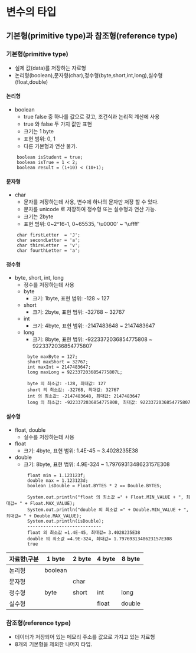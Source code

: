 # 변수의 타입

## 기본형(primitive type)과 참조형(reference type)

### 기본형(primitive type)

- 실제 값(data)를 저장하는 자료형
- 논리형(boolean),문자형(char),정수형(byte,short,int,long),실수형(float,double)

#### 논리형
- boolean
  - true false 중 하나를 값으로 갖고, 조건식과 논리적 계산에 사용
  - true 와 false 두 가지 값만 표현
  - 크기는 1 byte
  - 표현 범위: 0, 1
  - 다른 기본형과 연산 불가.
```
    boolean isStudent = true;
    boolean isTrue = 1 < 2;
    boolean result = (1+10) < (10+1);
```
#### 문자형
- char
  - 문자를 저장하는데 사용, 변수에 하나의 문자만 저장 할 수 있다.
  - 문자를 unicode 로 저장하여 정수형 또는 실수형과 연산 가능.
  - 크기는 2byte 
  - 표현 범위: 0~2^16-1, 0~65535, '\u0000' ~ '\uffff'
```
    char firstLetter  = 'J';
    char secondLetter = 'a';
    char thireLetter  = 'v';
    char fourthLetter = 'a';
```
#### 정수형
- byte, short, int, long
  - 정수를 저장하는데 사용
  - byte
    - 크기: 1byte, 표현 범위: -128 ~ 127
  - short
    - 크기: 2byte, 표현 범위: -32768 ~ 32767
  - int
    - 크기: 4byte, 표현 범위: -2147483648 ~ 2147483647
  - long
    - 크기: 8byte, 표현 범위: -9223372036854775808 ~ 9223372036854775807
```
        byte maxByte = 127;
        short maxShort = 32767;
        int maxInt = 2147483647;
        long maxLong = 9223372036854775807L;
        
        byte 의 최소값: -128, 최대값: 127
        short 의 최소값: -32768, 최대값: 32767
        int 의 최소값: -2147483648, 최대값: 2147483647
        long 의 최소값: -9223372036854775808, 최대값: 9223372036854775807
```
#### 실수형
- float, double
  - 실수를 저장하는데 사용
- float
  - 크기: 4byte, 표현 범위: 1.4E-45 ~ 3.4028235E38
- double
  - 크기: 8byte, 표현 범위: 4.9E-324 ~ 1.7976931348623157E308
  
```
        float min = 1.123123f;
        double max = 1.123123d;
        boolean isDouble = Float.BYTES * 2 == Double.BYTES;
        
        System.out.println("float 의 최소값 =" + Float.MIN_VALUE + ", 최대값= " + Float.MAX_VALUE);
        System.out.println("double 의 최소값 =" + Double.MIN_VALUE + ", 최대값= " + Double.MAX_VALUE);
        System.out.println(isDouble);
        ----------------------------
        float 의 최소값 =1.4E-45, 최대값= 3.4028235E38
        double 의 최소값 =4.9E-324, 최대값= 1.7976931348623157E308 
        true
```
| 자료형\구분 | 1 byte  | 2 byte | 4 byte | 8 byte |
|--------|---------|--------|--------|--------|
| 논리형    | boolean ||        |        |
| 문자형    |         | char   |        |        |
| 정수형    | byte    | short  | int    | long   |
| 실수형    |         |        | float  | double |

### 참조형(reference type)

- 데이터가 저장되어 있는 메모리 주소를 값으로 가지고 있는 자료형
- 8개의 기본형을 제외한 나머지 타입.

